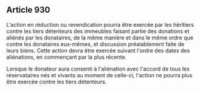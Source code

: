 Article 930
----
L'action en réduction ou revendication pourra être exercée par les héritiers
contre les tiers détenteurs des immeubles faisant partie des donations et
aliénés par les donataires, de la même manière et dans le même ordre que contre
les donataires eux-mêmes, et discussion préalablement faite de leurs biens.
Cette action devra être exercée suivant l'ordre des dates des aliénations, en
commençant par la plus récente.

Lorsque le donateur aura consenti à l'aliénation avec l'accord de tous les
réservataires nés et vivants au moment de celle-ci, l'action ne pourra plus être
exercée contre les tiers détenteurs.

